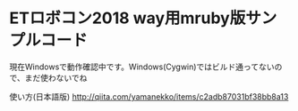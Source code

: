 # ETロボコン2018 way用mruby版サンプルコード

現在Windowsで動作確認中です。Windows(Cygwin)ではビルド通ってないので、まだ使わないでね

使い方(日本語版)
http://qiita.com/yamanekko/items/c2adb87031bf38bb8a13

